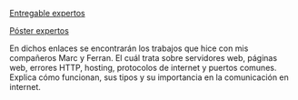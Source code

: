 [Entregable expertos](https://docs.google.com/document/d/1AHk-HeXoNTrcuqQl9sq3ptkAKpfE9oi_cORYzERnvEs/edit?usp=sharing)

[Póster expertos](https://drive.google.com/file/d/1d6aOotYVyR-7zGHwW13uF4tPytoux8dZ/view?usp=sharing)

En dichos enlaces se encontrarán los trabajos que hice con mis compañeros Marc y Ferran. El cuál trata sobre servidores web, páginas web, errores HTTP, hosting, protocolos de internet y puertos comunes. Explica cómo funcionan, sus tipos y su importancia en la comunicación en internet.
